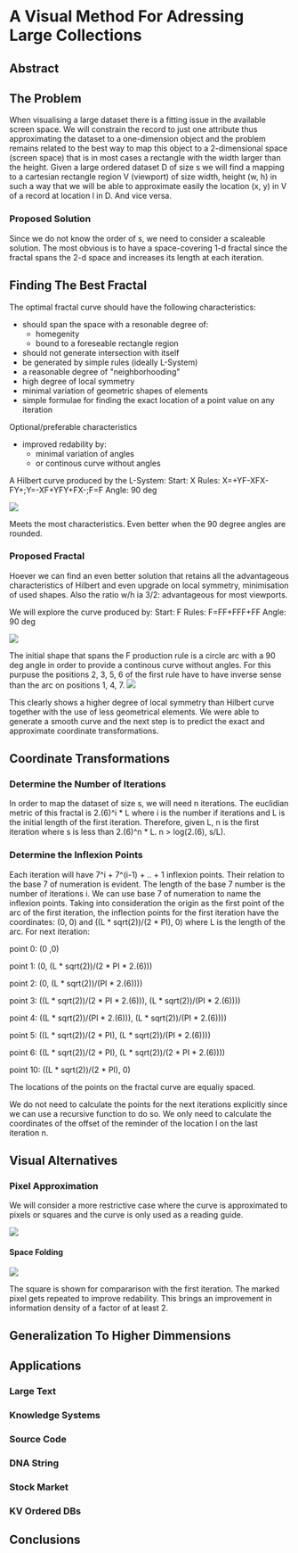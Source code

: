 # A Visual Method For Adressing Large Collections

## Abstract

## The Problem
When visualising a large dataset there is a fitting issue in the available screen space. We will constrain the record to just one attribute thus approximating the dataset to a one-dimension object and the problem remains related to the best way to map this object to a 2-dimensional space (screen space) that is in most cases a rectangle with the width larger than the height.
Given a large ordered dataset D of size s we will find a mapping to a cartesian rectangle region V (viewport) of size width, height (w, h) in such a way that we will be able to approximate easily the location (x, y) in V of a record at location l in D. And vice versa.
### Proposed Solution
Since we do not know the order of s, we need to consider a scaleable solution. The most obvious is to have a space-covering 1-d fractal since the fractal spans the 2-d space and increases its length at each iteration.
## Finding The Best Fractal
The optimal fractal curve should have the following characteristics:

+ should span the space with a resonable degree of:
	+ homegenity
	+ bound to a foreseable rectangle region
+ should not generate intersection with itself
+ be generated by simple rules (ideally L-System)
+ a reasonable degree of "neighborhooding"
+ high degree of local symmetry
+ minimal variation of geometric shapes of elements
+ simple formulae for finding the exact location of a point value on any iteration

Optional/preferable characteristics

+ improved redability by:
	+ minimal variation of angles
	+ or continous curve without angles

A Hilbert curve produced by the L-System:
Start: X
Rules: X=+YF-XFX-FY+;Y=-XF+YFY+FX-;F=F
Angle: 90 deg

![](http://oroboro-oroboro.rhcloud.com/file/dbb3DzLC3xSkYAehp)


















































Meets the most characteristics. Even better when the 90 degree angles are rounded.

### Proposed Fractal

Hoever we can find an even better solution that retains all the advantageous characteristics of Hilbert and even upgrade on local symmetry, minimisation of used shapes. Also the ratio w/h ia 3/2: advantageous for most viewports.

We will explore the curve produced by:
Start: F
Rules: F=FF+FFF+FF
Angle: 90 deg

![](http://oroboro-oroboro.rhcloud.com/file/hXedrCQpsxcdRBTda)










































The initial shape that spans the F production rule is a circle arc with a 90 deg angle in order to provide a continous curve without angles. For this purpuse the positions 2, 3, 5, 6 of the first rule have to have inverse sense than the arc on positions 1, 4, 7.
![](http://oroboro-oroboro.rhcloud.com/file/H7RT6gcDCdgAsBAc3)



























This clearly shows a higher degree of local symmetry than Hilbert curve together with the use of less geometrical elements. We were able to generate a smooth curve and the next step is to predict the exact and approximate coordinate transformations.

## Coordinate Transformations
### Determine the Number of Iterations
In order to map the dataset of size s, we will need n iterations. The euclidian metric of this fractal is 2.(6)^i * L where i is the number if iterations and L is the initial length of the first iteration. Therefore, given L, n is the first iteration where s is less than 2.(6)^n * L. n > log(2.(6), s/L).
### Determine the Inflexion Points
Each iteration will have 7^i + 7^(i-1) + .. + 1 inflexion points. Their relation to the base 7 of numeration is evident. The length of the base 7 number is the number of iterations i. We can use base 7 of numeration to name the inflexion points.
Taking into consideration the origin as the first point of the arc of the first iteration, the inflection points for the first iteration have the coordinates: (0, 0) and ((L * sqrt(2))/(2 * PI), 0) where L is the length of the arc.
For next iteration:

point 0: (0 ,0) 

point 1: (0, (L * sqrt(2))/(2 * PI * 2.(6))) 

point 2: (0, (L * sqrt(2))/(PI * 2.(6)))) 

point 3: ((L * sqrt(2))/(2 * PI * 2.(6))), (L * sqrt(2))/(PI * 2.(6)))) 

point 4: ((L * sqrt(2))/(PI * 2.(6))), (L * sqrt(2))/(PI * 2.(6)))) 
 
point 5: ((L * sqrt(2))/(2 * PI), (L * sqrt(2))/(PI * 2.(6)))) 

point 6: ((L * sqrt(2))/(2 * PI), (L * sqrt(2))/(2 * PI * 2.(6)))) 

point 10: ((L * sqrt(2))/(2 * PI), 0)

The locations of the points on the fractal curve are equaliy spaced.

We do not need to calculate the points for the next iterations explicitly since we can use a recursive function to do so. We only need to calculate the coordinates of the offset of the reminder of the location l on the last iteration n.
 
## Visual Alternatives
### Pixel Approximation
We will consider a more restrictive case where the curve is approximated to pixels or squares and the curve is only used as a reading guide.

![](http://oroboro-oroboro.rhcloud.com/file/LHX2kpsqiag83DC2s)

#### Space Folding

![](http://oroboro-oroboro.rhcloud.com/file/9KH6j72rAJ3xaZDzF)








The square is shown for compararison with the first iteration. The marked pixel gets repeated to improve redability. This brings an improvement in information density of a factor of at least 2. 

## Generalization To Higher Dimmensions
## Applications
### Large Text
### Knowledge Systems
### Source Code
### DNA String
### Stock Market
### KV Ordered DBs
## Conclusions



























































